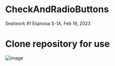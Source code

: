 # CheckAndRadioButtons
Seatwork #1
Espnosa S-1A, Feb 16, 2023

# Clone repository for use
![image](https://user-images.githubusercontent.com/109223910/219376510-54d390fc-c169-4b22-b7a3-dfa57a560c93.png)
